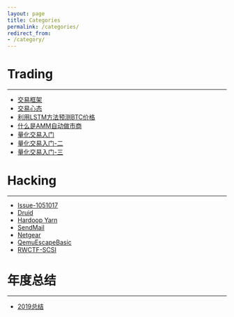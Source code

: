 ```yaml
---
layout: page
title: Categories
permalink: /categories/
redirect_from:
- /category/
---
```


<h1>Trading</h1>
<hr style="margin: -0.1em 0 !important;">
<ul>
  <li><a href="/%E4%BA%A4%E6%98%93%E6%A1%86%E6%9E%B6/">交易框架</a></li>
  <li><a href="/交易心态/">交易心态</a></li>
  <li><a href="/利用LSTM方法预测BTC价格/">利用LSTM方法预测BTC价格</a></li>
  <li><a href="/什么是AMM/">什么是AMM自动做市商</a></li>
  <li><a href="/量化交易入门/">量化交易入门</a></li>
  <li><a href="/量化交易入门-二/">量化交易入门-二</a></li>
  <li><a href="/量化交易入门-三/">量化交易入门-三</a></li>
</ul>



<h1>Hacking</h1>
<hr style="margin: -0.1em 0 !important;">
<ul>
  <li><a href="/Issue-1051017/">Issue-1051017</a></li>
  <li><a href="/Druid/">Druid</a></li>
  <li><a href="/Yarn/">Hardoop Yarn</a></li>
  <li><a href="/SendMail/">SendMail</a></li>
  <li><a href="/Netgear/">Netgear</a></li>  
  <li><a href="/QemuEscapeBasic/">QemuEscapeBasic</a></li> 
  <li><a href="/RWCTF-SCSI/">RWCTF-SCSI</a></li>  
</ul>


<h1>年度总结</h1>
<hr style="margin: -0.1em 0 !important;">
<ul>
  <li><a href="/2019总结/">2019总结</a></li>
</ul>
